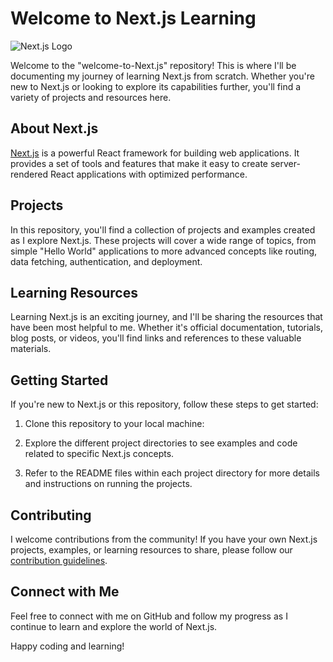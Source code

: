 # Welcome to Next.js Learning

![Next.js Logo](https://www.google.com/url?sa=i&url=https%3A%2F%2Fwww.aplyca.com%2Fblog%2Fnextjs-el-futuro-web-que-es-nextjs&psig=AOvVaw1OW8SxDJYOgeXh74hF3EoU&ust=1695317572816000&source=images&cd=vfe&opi=89978449&ved=0CBAQjRxqFwoTCKjHv5_cuYEDFQAAAAAdAAAAABAI)

Welcome to the "welcome-to-Next.js" repository! This is where I'll be documenting my journey of learning Next.js from scratch. Whether you're new to Next.js or looking to explore its capabilities further, you'll find a variety of projects and resources here.

## About Next.js

[Next.js](https://nextjs.org/) is a powerful React framework for building web applications. It provides a set of tools and features that make it easy to create server-rendered React applications with optimized performance.

## Projects

In this repository, you'll find a collection of projects and examples created as I explore Next.js. These projects will cover a wide range of topics, from simple "Hello World" applications to more advanced concepts like routing, data fetching, authentication, and deployment.

## Learning Resources

Learning Next.js is an exciting journey, and I'll be sharing the resources that have been most helpful to me. Whether it's official documentation, tutorials, blog posts, or videos, you'll find links and references to these valuable materials.

## Getting Started

If you're new to Next.js or this repository, follow these steps to get started:

1. Clone this repository to your local machine:

2. Explore the different project directories to see examples and code related to specific Next.js concepts.

3. Refer to the README files within each project directory for more details and instructions on running the projects.

## Contributing

I welcome contributions from the community! If you have your own Next.js projects, examples, or learning resources to share, please follow our [contribution guidelines](CONTRIBUTING.md).

## Connect with Me

Feel free to connect with me on GitHub and follow my progress as I continue to learn and explore the world of Next.js.

Happy coding and learning!
